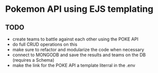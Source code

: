 # Pokemon API using EJS templating

## TODO

* create teams to battle against each other using the POKE API
* do full CRUD operations on this
* make sure to refactor and modularize the code when necessary
* connect to MONGODB and save the results and teams on the DB (requires a Schema)
* make the link for the POKE API a template literral in the .env
